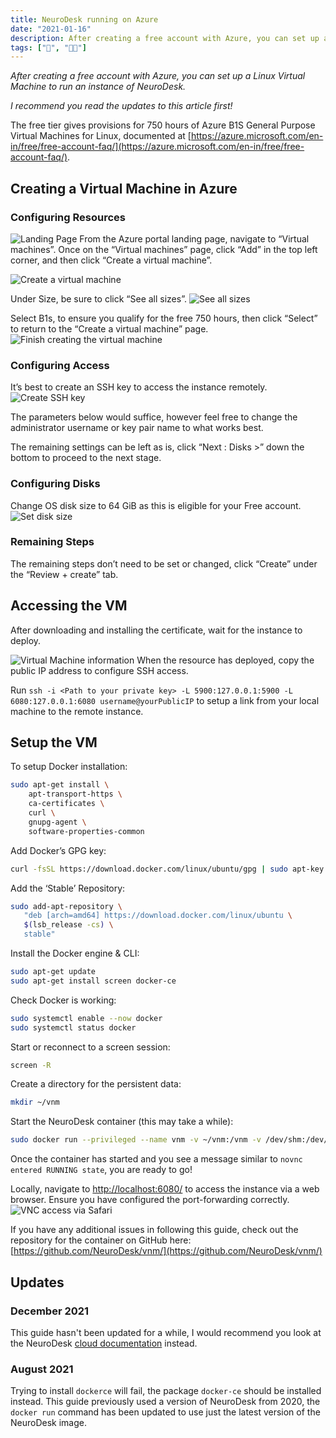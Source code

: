 ```yaml
---
title: NeuroDesk running on Azure
date: "2021-01-16"
description: After creating a free account with Azure, you can set up a Linux Virtual Machine to run an instance of NeuroDesk.
tags: ["🧠", "👨‍💻"]
---
```


_After creating a free account with Azure, you can set up a Linux Virtual Machine to run an instance of NeuroDesk._

_I recommend you read the updates to this article first!_

The free tier gives provisions for 750 hours of Azure B1S General Purpose Virtual Machines for Linux, documented at [https://azure.microsoft.com/en-in/free/free-account-faq/](https://azure.microsoft.com/en-in/free/free-account-faq/).

## Creating a Virtual Machine in Azure

### Configuring Resources

![Landing Page](landing_page.png)
From the Azure portal landing page, navigate to “Virtual machines”. Once on the “Virtual machines” page, click “Add” in the top left corner, and then click “Create a virtual machine”.

![Create a virtual machine](create_vm.png)

Under Size, be sure to click “See all sizes”.
![See all sizes](see_sizes.png)

Select B1s, to ensure you qualify for the free 750 hours, then click “Select” to return to the “Create a virtual machine” page.
![Finish creating the virtual machine](finish_creating_vm.png)

### Configuring Access

It’s best to create an SSH key to access the instance remotely.
![Create SSH key](create_ssh_key.png)

The parameters below would suffice, however feel free to change the administrator username or key pair name to what works best.

The remaining settings can be left as is, click “Next : Disks \>” down the bottom to proceed to the next stage.

### Configuring Disks

Change OS disk size to 64 GiB as this is eligible for your Free account.
![Set disk size](set_disk_size.png)

### Remaining Steps

The remaining steps don’t need to be set or changed, click “Create” under the “Review + create” tab.

## Accessing the VM

After downloading and installing the certificate, wait for the instance to deploy.

![Virtual Machine information](vm_information.png)
When the resource has deployed, copy the public IP address to configure SSH access.

Run `ssh -i <Path to your private key> -L 5900:127.0.0.1:5900 -L 6080:127.0.0.1:6080 username@yourPublicIP` to setup a link from your local machine to the remote instance.

## Setup the VM

To setup Docker installation:

```bash
sudo apt-get install \
    apt-transport-https \
    ca-certificates \
    curl \
    gnupg-agent \
    software-properties-common
```

Add Docker’s GPG key:

```bash
curl -fsSL https://download.docker.com/linux/ubuntu/gpg | sudo apt-key add -
```

Add the ‘Stable’ Repository:

```bash
sudo add-apt-repository \
   "deb [arch=amd64] https://download.docker.com/linux/ubuntu \
   $(lsb_release -cs) \
   stable"
```

Install the Docker engine & CLI:

```bash
sudo apt-get update
sudo apt-get install screen docker-ce
```

Check Docker is working:

```bash
sudo systemctl enable --now docker
sudo systemctl status docker
```

Start or reconnect to a screen session:

```bash
screen -R
```

Create a directory for the persistent data:

```bash
mkdir ~/vnm
```

Start the NeuroDesk container (this may take a while):

```bash
sudo docker run --privileged --name vnm -v ~/vnm:/vnm -v /dev/shm:/dev/shm -e USER=neuro -p 6080:80 vnmd/vnm:20210708
```

Once the container has started and you see a message similar to `novnc entered RUNNING state`, you are ready to go!

Locally, navigate to [http://localhost:6080/](http://localhost:6080/) to access the instance via a web browser. Ensure you have configured the port-forwarding correctly.
![VNC access via Safari](vnc_via_safari.png)

If you have any additional issues in following this guide, check out the repository for the container on GitHub here: [https://github.com/NeuroDesk/vnm/](https://github.com/NeuroDesk/vnm/)

## Updates

### December 2021

This guide hasn't been updated for a while, I would recommend you look at the NeuroDesk [cloud documentation](https://neurodesk.github.io/docs/neurodesktop/getting-started/cloud/) instead.

### August 2021

Trying to install `dockerce` will fail, the package `docker-ce` should be installed instead.
This guide previously used a version of NeuroDesk from 2020, the `docker run` command has been updated to use just the latest version of the NeuroDesk image.
